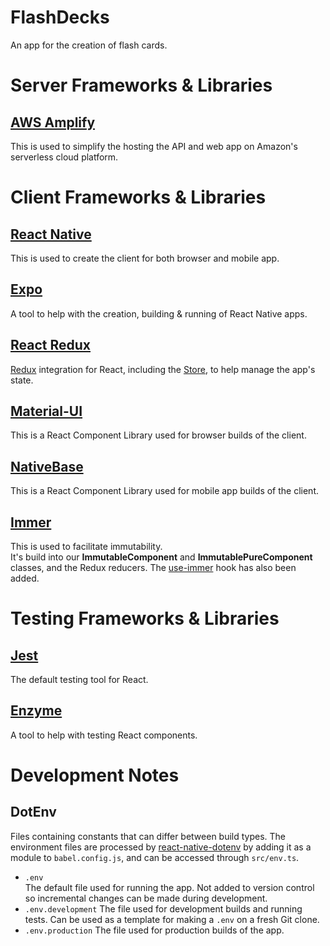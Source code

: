 # FlashDecks
An app for the creation of flash cards.

# Server Frameworks & Libraries
## [AWS Amplify](https://aws.amazon.com/amplify/)
This is used to simplify the hosting the API and web app on Amazon's serverless cloud platform.

# Client Frameworks & Libraries
## [React Native](https://reactnative.dev/)
This is used to create the client for both browser and mobile app.
## [Expo](https://expo.io/)
A tool to help with the creation, building & running of React Native apps.
## [React Redux](https://react-redux.js.org/)
[Redux](https://redux.js.org/) integration for React, including the [Store](https://redux.js.org/api/store), to help manage the app's state.
## [Material-UI](https://material-ui.com/)
This is a React Component Library used for browser builds of the client.
## [NativeBase](https://nativebase.io/)
This is a React Component Library used for mobile app builds of the client.
## [Immer](https://immerjs.github.io/immer/)
This is used to facilitate immutability.  
It's build into our **ImmutableComponent** and **ImmutablePureComponent** classes, and the Redux reducers.
The [use-immer](https://github.com/immerjs/use-immer) hook has also been added.

# Testing Frameworks & Libraries
## [Jest](https://jestjs.io/)
The default testing tool for React.
## [Enzyme](https://enzymejs.github.io/enzyme/)
A tool to help with testing React components.

# Development Notes
## DotEnv
Files containing constants that can differ between build types.
The environment files are processed by [react-native-dotenv](https://github.com/zetachang/react-native-dotenv) 
by adding it as a module to `babel.config.js`, and can be accessed through `src/env.ts`.  
* `.env`  
The default file used for running the app. Not added to version control so incremental changes can be made during development.
* `.env.development`
The file used for development builds and running tests. Can be used as a template for making a `.env` on a fresh Git clone.
* `.env.production`
The file used for production builds of the app.
